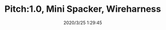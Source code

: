 ﻿---
layout: post 
title: Pitch:1.0, Mini Spacker, Wireharness
tags: 
categories: wire-harness
overview: 
series: FN40
part_number: JK02/05
thumb_img: static/202003/304-thumb-20200325093139.jpg
small_img: static/202003/304-20200325093139.jpg
date: 2020/3/25 1:29:45
---


<img alt="" border="0" src="https://www.paypalobjects.com/zh_XC/i/scr/pixel.gif" width="1" height="1" />
